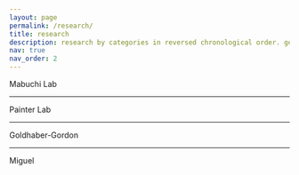 ```yaml
---
layout: page
permalink: /research/
title: research
description: research by categories in reversed chronological order. generated by jekyll-scholar.
nav: true
nav_order: 2
---
```

<!-- _pages/research.md -->

Mabuchi Lab

---

Painter Lab

---

Goldhaber-Gordon

---

Miguel
